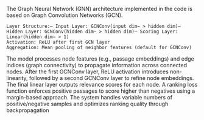 The Graph Neural Network (GNN) architecture implemented in the code is based on Graph Convolution Networks (GCN).
 
    Layer Structure:– Input Layer: GCNConv(input dim− > hidden dim)– Hidden Layer: GCNConv(hidden dim− > hidden dim)– Scoring Layer: Linear(hidden dim− > 1)
    Activation: ReLU after first GCN layer
    Aggregation: Mean pooling of neighbor features (default for GCNConv)
 
 The model processes node features (e.g., passage embeddings) and edge indices (graph connectivity) to propagate information across connected nodes.
 After the first GCNConv layer, ReLU activation introduces non-linearity, followed by a second GCNConv layer to refine node embeddings. 
 The final linear layer outputs relevance scores for each node. A ranking loss function enforces positive passages to score higher than negatives using a margin-based approach.
 The system handles variable numbers of positive/negative samples and optimizes ranking quality through backpropagation
